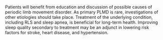 Patients will benefit from education and discussion of possible causes of periodic limb movement disorder. As primary PLMD is rare, investigations of other etiologies should take place. Treatment of the underlying condition, including RLS and sleep apnea, is beneficial for long-term health. Improving sleep quality secondary to treatment may be an adjunct in lowering risk factors for stroke, heart disease, and hypertension.